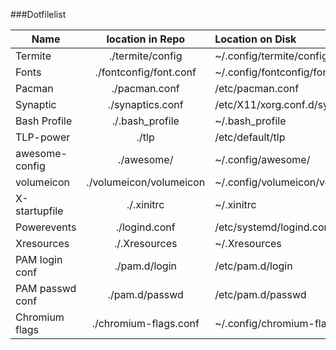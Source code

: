 ###Dotfilelist

| Name           | location in Repo            | Location on Disk                    |
|----------------|:---------------------------:|:------------------------------------|
| Termite        | ./termite/config            | ~/.config/termite/config            |
| Fonts          | ./fontconfig/font.conf      | ~/.config/fontconfig/font.conf      |
| Pacman         | ./pacman.conf               | /etc/pacman.conf                    |
| Synaptic       | ./synaptics.conf            | /etc/X11/xorg.conf.d/synaptics.conf |
| Bash Profile   | ./.bash_profile             | ~/.bash_profile                     |
| TLP-power      | ./tlp                       | /etc/default/tlp                    |
| awesome-config | ./awesome/                  | ~/.config/awesome/                  |
| volumeicon     | ./volumeicon/volumeicon     | ~/.config/volumeicon/volumeicon     |
| X-startupfile  | ./.xinitrc                  | ~/.xinitrc                          |
| Powerevents    | ./logind.conf               | /etc/systemd/logind.conf            |
| Xresources     | ./.Xresources               | ~/.Xresources                       |
| PAM login conf | ./pam.d/login               | /etc/pam.d/login                    |
| PAM passwd conf| ./pam.d/passwd              | /etc/pam.d/passwd                   |            
| Chromium flags | ./chromium-flags.conf       | ~/.config/chromium-flags.conf       |                         
